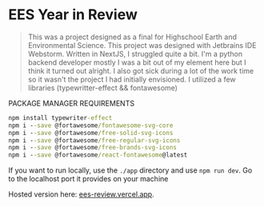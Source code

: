 # EES Year in Review

> This was a project designed as a final for Highschool Earth and Environmental Science. This project was designed with Jetbrains IDE Webstorm. Written in NextJS, I struggled quite a bit. I'm a python backend developer mostly I was a bit out of my element here but I think it turned out alright. I also got sick during a lot of the work time so it wasn't the project I had initially envisioned. I utilized a few libraries (typewritter-effect && fontawesome)

PACKAGE MANAGER REQUIREMENTS

```cmd
npm install typewriter-effect
npm i --save @fortawesome/fontawesome-svg-core
npm i --save @fortawesome/free-solid-svg-icons
npm i --save @fortawesome/free-regular-svg-icons
npm i --save @fortawesome/free-brands-svg-icons
npm i --save @fortawesome/react-fontawesome@latest
```
If you want to run locally, use the `./app` directory and use `npm run dev`. Go to the localhost port it provides on your machine


Hosted version here: <a href="https://ees-review.vercel.app">ees-review.vercel.app</a>.
